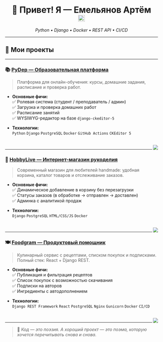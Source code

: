 <h1 align="center">
  👋 Привет! Я — Емельянов Артём
  <br>
  <img src="https://komarev.com/ghpvc/?username=JenIK-s&color=green" alt="Просмотры профиля" height="22" />
</h1>

<p align="center">
  <em>Python • Django • Docker • REST API • CI/CD</em>
</p>


---

## 🚀 Мои проекты


---

### 📚 [**PyDep — Образовательная платформа**](https://github.com/JenIK-s/pydep-project-django)
> Платформа для онлайн-обучения: курсы, домашние задания, расписание и проверка работ.

- **Основные фичи:**  
  ✅ Ролевая система (студент / преподаватель / админ)  
  ✅ Загрузка и проверка домашних работ  
  ✅ Расписание занятий  
  ✅ WYSIWYG-редактор на базе `django-ckeditor-5`

- **Технологии:**  
  `Python` `Django` `PostgreSQL` `Docker` `GitHub Actions` `CKEditor 5`

<br>
<a href="https://github.com/JenIK-s/pydep-project-django">
  <img align="right" src="https://img.shields.io/badge/Исходный_код-000000?style=for-the-badge&logo=github&logoColor=white" />
</a>

---

### 🧵 [**HobbyLive — Интернет-магазин рукоделия**](https://github.com/JenIK-s/hobbylive-project-django)
> Современный магазин для любителей handmade: удобная корзина, каталог товаров и отслеживание заказов.

- **Основные фичи:**  
  ✅ Динамическое добавление в корзину без перезагрузки  
  ✅ Статусы заказов (в обработке → отправлен → доставлен)  
  ✅ Админка с аналитикой продаж

- **Технологии:**  
  `Django` `PostgreSQL` `HTML/CSS/JS` `Docker`

<br>
<a href="https://github.com/JenIK-s/hobbylive-project-django">
  <img align="right" src="https://img.shields.io/badge/Исходный_код-000000?style=for-the-badge&logo=github&logoColor=white" />
</a>

---

### 🍽️ [**Foodgram — Продуктовый помощник**](https://github.com/JenIK-s/foodgram-project-react)
> Кулинарный сервис с рецептами, списком покупок и подписками. Полный стек: React + Django REST.

- **Основные фичи:**  
  ✅ Публикация и фильтрация рецептов  
  ✅ Список покупок с возможностью скачивания  
  ✅ Подписки на авторов  
  ✅ Ингредиенты с автодополнением

- **Технологии:**  
  `Django REST Framework` `React` `PostgreSQL` `Nginx` `Gunicorn` `Docker` `CI/CD`

<br>
<a href="https://github.com/JenIK-s/foodgram-project-react">
  <img align="right" src="https://img.shields.io/badge/Исходный_код-000000?style=for-the-badge&logo=github&logoColor=white" />
</a>

---

> 🌟 *Код — это поэзия. А хороший проект — это поэма, которую хочется перечитывать снова и снова.*